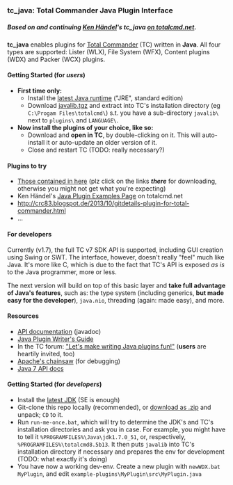 ### tc_java: Total Commander Java Plugin Interface

##### Based on and continuing [Ken Händel](mailto:kschwiersch@yahoo.de)'s **tc_java** [on totalcmd.net](http://www.totalcmd.net/plugring/tc_java.html).

**tc_java** enables plugins for [Total Commander](http://ghisler.com) (TC) written in **Java**. All four types are supported: Lister (WLX), File System (WFX), Content plugins (WDX) and Packer (WCX) plugins.

#### Getting Started (for *users*)
* **First time only:**
    * Install the [latest Java runtime](http://www.java.com/en/download/manual.jsp) ("JRE", standard edition)
    * Download [javalib.tgz](http://www.totalcmd.net/download.php?id=tc_java) and extract into TC's installation directory (eg `C:\Progam Files\totalcmd\`) s.t. you have a sub-directory `javalib\` next to `plugins\` and `LANGUAGE\`.
* **Now install the plugins of your choice, like so:**
    * Download and **open in TC**, by double-clicking on it. This will auto-install it or auto-update an older version of it.
    * Close and restart TC (TODO: really necessary?)

#### Plugins to try
* [Those contained in here](https://github.com/meisl/tc_java-NG/blob/master/dist/README.md) (plz click on the links ***there*** for downloading, otherwise you might not get what you're expecting)
* Ken Händel's [Java Plugin Examples Page](http://java.totalcmd.net/V1.7/examples.html) on totalcmd.net
* http://crc83.blogspot.de/2013/10/gitdetails-plugin-for-total-commander.html
* ...

#### For developers
Currently (v1.7), the full TC v7 SDK API is supported, including GUI creation using Swing or SWT.
The interface, however, doesn't really "feel" much like Java. It's more like C, which is due to the fact that TC's API is exposed *as is* to the Java programmer, more or less.

The next version will build on top of this basic layer and **take full advantage of  Java's features**, such as: the type system (including generics, **but made easy for the developer**), `java.nio`, threading (again: made easy), and more.

#### Resources
* [API documentation](https://htmlpreview.github.com?https://github.com/meisl/tc_java-NG/master/doc/api/index.html) (javadoc)
* [Java Plugin Writer's Guide](http://java.totalcmd.net/V1.7/PluginWritersGuide.txt)
* In the TC forum: ["Let's make writing Java plugins fun!"](http://ghisler.ch/board/viewtopic.php?t=39016) (**users** are heartily invited, too)
* [Apache's chainsaw](http://logging.apache.org/chainsaw/download.html) (for debugging)
* [Java 7 API docs](http://docs.oracle.com/javase/7/docs/api/)

#### Getting Started (for *developers*)
* Install the [latest JDK](http://www.oracle.com/technetwork/java/javase/downloads/index.html) (SE is enough)
* Git-clone this repo locally (recommended), or [download as .zip](https://github.com/meisl/tc_java-NG/archive/master.zip) and unpack; `CD` to it.
* Run `run-me-once.bat`, which will try to determine the JDK's and TC's installation directories and ask you in case. For example, you might have to tell it `%PROGRAMFILES%\Java\jdk1.7.0_51`, or, respectively, `%PROGRAMFILES%\totalcmd8.5b13`. It then puts `javalib` into TC's installation directory if necessary and prepares the env for development (TODO: what exactly it's doing)
* You have now a working dev-env. Create a new plugin with `newWDX.bat MyPlugin`, and edit `example-plugins\MyPlugin\src\MyPlugin.java`
